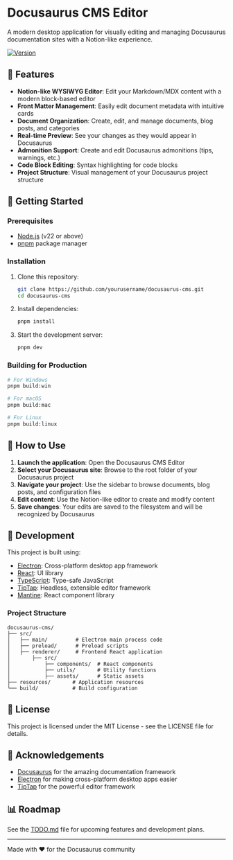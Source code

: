 # Docusaurus CMS Editor

<!-- ![Docusaurus CMS Logo](docusaurus-cms/resources/icon.png) -->

A modern desktop application for visually editing and managing Docusaurus documentation sites with a Notion-like experience.

[![Version](https://img.shields.io/badge/version-1.0.0-green.svg)](https://github.com/EphraimHaber/docusaurus-cms)

## 🌟 Features

- **Notion-like WYSIWYG Editor**: Edit your Markdown/MDX content with a modern block-based editor
- **Front Matter Management**: Easily edit document metadata with intuitive cards
- **Document Organization**: Create, edit, and manage documents, blog posts, and categories
- **Real-time Preview**: See your changes as they would appear in Docusaurus
- **Admonition Support**: Create and edit Docusaurus admonitions (tips, warnings, etc.)
- **Code Block Editing**: Syntax highlighting for code blocks
- **Project Structure**: Visual management of your Docusaurus project structure

## 🚀 Getting Started

### Prerequisites

- [Node.js](https://nodejs.org/) (v22 or above)
- [pnpm](https://pnpm.io/) package manager

### Installation

1. Clone this repository:

    ```bash
    git clone https://github.com/yourusername/docusaurus-cms.git
    cd docusaurus-cms
    ```

2. Install dependencies:

    ```bash
    pnpm install
    ```

3. Start the development server:
    ```bash
    pnpm dev
    ```

### Building for Production

```bash
# For Windows
pnpm build:win

# For macOS
pnpm build:mac

# For Linux
pnpm build:linux
```

## 📖 How to Use

1. **Launch the application**: Open the Docusaurus CMS Editor
2. **Select your Docusaurus site**: Browse to the root folder of your Docusaurus project
3. **Navigate your project**: Use the sidebar to browse documents, blog posts, and configuration files
4. **Edit content**: Use the Notion-like editor to create and modify content
5. **Save changes**: Your edits are saved to the filesystem and will be recognized by Docusaurus

## 🔧 Development

This project is built using:

- [Electron](https://www.electronjs.org/): Cross-platform desktop app framework
- [React](https://reactjs.org/): UI library
- [TypeScript](https://www.typescriptlang.org/): Type-safe JavaScript
- [TipTap](https://tiptap.dev/): Headless, extensible editor framework
- [Mantine](https://mantine.dev/): React component library

### Project Structure

```
docusaurus-cms/
├── src/
│   ├── main/         # Electron main process code
│   ├── preload/      # Preload scripts
│   ├── renderer/     # Frontend React application
│       ├── src/
│           ├── components/  # React components
│           ├── utils/       # Utility functions
│           ├── assets/      # Static assets
├── resources/       # Application resources
└── build/           # Build configuration
```

## 📝 License

This project is licensed under the MIT License - see the LICENSE file for details.

## 🙏 Acknowledgements

- [Docusaurus](https://docusaurus.io/) for the amazing documentation framework
- [Electron](https://www.electronjs.org/) for making cross-platform desktop apps easier
- [TipTap](https://tiptap.dev/) for the powerful editor framework

## 📊 Roadmap

See the [TODO.md](TODO.md) file for upcoming features and development plans.

---

Made with ❤️ for the Docusaurus community
